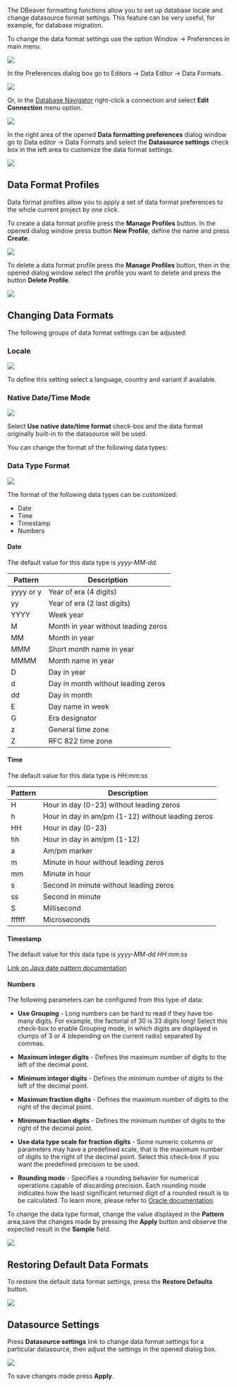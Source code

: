 The DBeaver formatting functions allow you to set up database locale and change datasource format settings. This feature can be very useful, for example, for database migration. 

To change the data format settings use the option Window -> Preferences in main menu.

![](images/ug/DataFormatting_Preferences.png)

In the Preferences dialog box go to Editors -> Data Editor -> Data Formats.

![](images/ug/Preferences_DataFormats.png)

Or, in the [Database Navigator](Database-Navigator) right-click a connection and select **Edit Connection** menu option.

![](images/ug/Database_Navigator_Edit_Connection_menu_option.png)

In the right area of the opened **Data formatting preferences** dialog window go to Data editor -> Data Formats and select the **Datasource settings** check box in the left area to customize the data format settings.

![](images/ug/DataFormatting_DatasourceSsettings.png)

## Data Format Profiles

Data format profiles allow you to apply a set of data format preferences to the whole current project by one click. 

To create a data format profile press the **Manage Profiles** button. In the opened dialog window press button **New Profile**, define the name and press **Create**.

![](images/ug/DataFormatting_CreateNewProfile.png)

To delete a data format profile press the **Manage Profiles** button, then in the opened dialog window select the profile you want to delete and press the button **Delete Profile**.

![](images/ug/DataFormatting_DeleteProfile.png)

## Changing Data Formats

The following groups of data format settings can be adjusted:

### **Locale**

![](images/ug/DataFormatting_LocaleSettings.png)

To define this setting select a language, country and variant if available.


### Native Date/Time Mode

![](images/ug/DataFormatting_NativeSettings.png)

Select **Use native date/time format** check-box and the data format originally built-in to the datasource will be used.

You can change the format of the following data types:

### Data Type Format

![](images/ug/DataFormatting_FormatSettings.png)

The format of the following data types can be customized:

* Date
* Time
* Timestamp
* Numbers

#### Date 

The default value for this data type is *yyyy-MM-dd*.

Pattern|Description
-------|-----------
yyyy or y|Year of era (4 digits)
yy|Year of era (2 last digits)
YYYY|Week year
M|Month in year without leading zeros
MM|Month in year
MMM|Short month name in year
MMMM|Month name in year
D|Day in year
d|Day in month without leading zeros
dd|Day in month
E|Day name in week
G|Era designator
z|General time zone
Z|RFC 822 time zone

#### Time 
The default value for this data type is *HH:mm:ss*

Pattern|Description
-------|-----------
H|Hour in day (0-23) without leading zeros
h|Hour in day in am/pm (1-12) without leading zeros
HH|Hour in day (0-23)
hh|Hour in day in am/pm (1-12)
a|Am/pm marker
m|Minute in hour without leading zeros
mm|Minute in hour
s|Second in minute without leading zeros
ss|Second in minute
S|Millisecond
ffffff|Microseconds

#### Timestamp 
The default value for this data type is *yyyy-MM-dd HH:mm:ss*

[Link on Java date pattern documentation](https://docs.oracle.com/en/java/javase/11/docs/api/java.base/java/text/SimpleDateFormat.html)

#### Numbers

The following parameters can be configured from this type of data:

* **Use Grouping** - Long numbers can be hard to read if they have too many digits. For example, the factorial of 30 is 33 digits long! Select this check-box to enable Grouping mode, in which digits are displayed in clumps of 3 or 4 (depending on the current radix) separated by commas.

* **Maximum integer digits** - Defines the maximum number of digits to the left of the decimal point.

* **Minimum integer digits** - Defines the minimum number of digits to the left of the decimal point.

* **Maximum fraction digits** - Defines the maximum number of digits to the right of the decimal point.

* **Minimum fraction digits** - Defines the minimum number of digits to the right of the decimal point.

* **Use data type scale for fraction digits** - Some numeric columns or parameters may have a predefined scale, that is the maximum number of digits to the right of the decimal point. Select this check-box if you want the predefined precision to be used.

* **Rounding mode** - Specifies a rounding behavior for numerical operations capable of discarding precision. Each rounding mode indicates how the least significant returned digit of a rounded result is to be calculated. To learn more, please refer to [Oracle documentation](https://docs.oracle.com/javase/7/docs/api/java/math/RoundingMode.html).

To change the data type format, change the value displayed in the **Pattern** area,save the changes made by pressing the **Apply** button and observe the expected result in the **Sample** field.

![](images/ug/DataFormatting_PatternChange.png)

## Restoring Default Data Formats

To restore the default data format settings, press the **Restore Defaults** button.

![](images/ug/DataFormatting_RestoreDefaults.png)

## Datasource Settings

Press **Datasource settings** link to change data format settings for a particular datasource, then adjust the settings in the opened dialog box. 

![](images/ug/DataFormatting_DatasourceSsettings_Workflow.png)

To save changes made press **Apply**.
